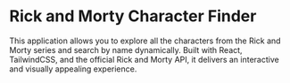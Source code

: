 # Rick and Morty Character Finder

This application allows you to explore all the characters from the Rick and Morty series and search by name dynamically. Built with React, TailwindCSS, and the official Rick and Morty API, it delivers an interactive and visually appealing experience.
